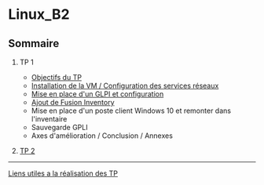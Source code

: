 # Linux_B2


## Sommaire

1. TP 1
    - [Objectifs du TP](objectifs.md)
    - [Installation de la VM / Configuration des services réseaux ](installationVM.md)
    - [Mise en place d'un GLPI et configuration](glpi.md)
    - [Ajout de Fusion Inventory](fusioninventory.md)
    - Mise en place d'un poste client Windows 10 et remonter dans l'inventaire
    - Sauvegarde GPLI 
    - Axes d'amélioration / Conclusion / Annexes 
    
2. [TP 2](TP2.md)

***

[Liens utiles a la réalisation des TP](liensUtiles.md)